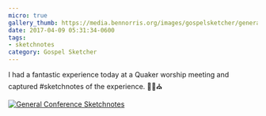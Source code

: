 ```yaml
---
micro: true
gallery_thumb: https://media.bennorris.org/images/gospelsketcher/general/apr-17-quaker-meeting.jpg
date: 2017-04-09 05:31:34-0600
tags:
- sketchnotes
category: Gospel Sketcher
---
```


I had a fantastic experience today at a Quaker worship meeting and captured #sketchnotes of the experience. ✍🏼⛪️

[![General Conference Sketchnotes](https://media.bennorris.org/images/gospelsketcher/general/apr-17-quaker-meeting.jpg)](https://media.bennorris.org/images/gospelsketcher/general/apr-17-quaker-meeting.jpg)